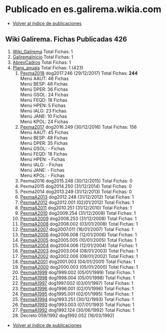 # Publicado en es.galirema.wikia.com

* [Volver al índice de publicaciones](IndicePublicacion.md)

## Wiki Galirema. Fichas Publicadas 426

1. [Wiki_Galirema](http://es.galirema.wikia.com/wiki/Wiki_Galirema) Total Fichas: 1
1. [GaliremaInicio](http://es.galirema.wikia.com/wiki/GaliremaInicio) Total Fichas: 1
1. [AbrevCadros](http://es.galirema.wikia.com/wiki/AbrevCadros) Total Fichas: 1
1. [Plans_anuais](http://es.galirema.wikia.com/wiki/Plans_anuais) Total Fichas: 1 (423)
	1. [Pexma2018](http://es.galirema.wikia.com/wiki/PexmaA2018) dog2017.246 (29/12/2017) Total Fichas: __244__  
	Menú AAUT: 46 Fichas  
	Menú BESP: 48 Fichas  
	Menú DPER: 36 Fichas  
	Menú GSOL: 24 Fichas  
	Menú FEQD: 18 Fichas  
	Menú HPEN: 5 Fichas  
	Menú IALG: 23 Fichas  
	Menú JANE: 10 Fichas  
	Menú KPOL: 24 Fichas  
	1. [Pexma2017](http://es.galirema.wikia.com/wiki/PexmaA2017) dog2016.249 (30/12/2016) Total Fichas: 156  
	Menú AAUT: 45 Fichas  
	Menú BESP: 48 Fichas  
	Menú DPER: 35 Fichas  
	Menú GSOL: - Fichas  
	Menú FEQD: 18 Fichas  
	Menú HPEN: - Fichas  
	Menú IALG: - Fichas  
	Menú JANE: - Fichas  
	Menú KPOL: - Fichas  
	1. Pexma2016 dog2015.248 (30/12/2015) Total Fichas: 0
	1. Pexma2015 dog2014.250 (31/12/2014) Total Fichas: 0
	1. Pexma2014 dog2013.249 (31/12/2013) Total Fichas: 0
	1. [PexmaA2013](http://es.galirema.wikia.com/wiki/PexmaA2013) dog2012.248 (31/12/2012) Total Fichas: 1
	1. [PexmaA2012](http://es.galirema.wikia.com/wiki/PexmaA2012) dog2012.001 (02/01/2012) Total Fichas: 1
	1. [PexmaA2011](http://es.galirema.wikia.com/wiki/PexmaA2011) dog2010.251 (31/12/2010) Total Fichas: 1
	1. [PexmaA2010](http://es.galirema.wikia.com/wiki/PexmaA2010) dog2009.254 (31/12/2009) Total Fichas: 1
	1. [PexmaA2009](http://es.galirema.wikia.com/wiki/PexmaA2009) dog2008.253 (31/12/2008) Total Fichas: 1
	1. [PexmaA2008](http://es.galirema.wikia.com/wiki/PexmaA2008) dog2008.002 (03/01/2008) Total Fichas: 1
	1. [PexmaA2007](http://es.galirema.wikia.com/wiki/PexmaA2007) dog2007.011 (16/01/2007) Total Fichas: 1
	1. [PexmaA2006](http://es.galirema.wikia.com/wiki/PexmaA2006) dog2006.008 (12/01/2006) Total Fichas: 1
	1. [PexmaA2005](http://es.galirema.wikia.com/wiki/PexmaA2005) dog2005.005 (10/01/2005) Total Fichas: 1
	1. [PexmaA2004](http://es.galirema.wikia.com/wiki/PexmaA2004) dog2004.006 (12/01/2004) Total Fichas: 1
	1. [PexmaA2003](http://es.galirema.wikia.com/wiki/PexmaA2003) dog2003.004 (08/01/2003) Total Fichas: 1
	1. [PexmaA2002](http://es.galirema.wikia.com/wiki/PexmaA2002) dog2002.006 (09/01/2002) Total Fichas: 1
	1. [PexmaA2001](http://es.galirema.wikia.com/wiki/PexmaA2001) dog2001.003 (04/01/2001) Total Fichas: 1
	1. [PexmaA2000](http://es.galirema.wikia.com/wiki/PexmaA2000) dog2000.003 (05/01/2000) Total Fichas: 1
	1. [PexmaA1999](http://es.galirema.wikia.com/wiki/PexmaA1999) dog1999.002 (05/01/1999) Total Fichas: 1
	1. [PexmaA1998](http://es.galirema.wikia.com/wiki/PexmaA1998) dog1998.004 (05/01/1998) Total Fichas: 1
	1. [PexmaA1997](http://es.galirema.wikia.com/wiki/PexmaA1997) dog1997.002 (03/01/1997) Total Fichas: 1
	1. [PexmaA1996](http://es.galirema.wikia.com/wiki/PexmaA1996) dog1996.001 (02/01/1996) Total Fichas: 1
	1. [PexmaA1995](http://es.galirema.wikia.com/wiki/PexmaA1995) dog1995.001 (02/01/1995) Total Fichas: 1
	1. [PexmaA1994](http://es.galirema.wikia.com/wiki/PexmaA1994) dog1993.251 (30/12/1993) Total Fichas: 1
	1. [PexmaA1993](http://es.galirema.wikia.com/wiki/PexmaA1993) dog1993.003 (07/01/1993) Total Fichas: 1
	1. [PexmaA1992](http://es.galirema.wikia.com/wiki/PexmaA1992) dog1992.124 (30/06/1992) Total Fichas: 1
	1. Decreto 059/1992 dog1992.052 (16/03/1992)


* [Volver al índice de publicaciones](IndicePublicacion.md)

